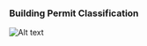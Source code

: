###  Building Permit Classification

![Alt text](/insights/classification_plot.png?raw=true "Title")
